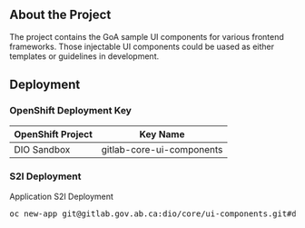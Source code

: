 ## About the Project
The project contains the GoA sample UI components for various frontend frameworks. Those injectable UI components could be uased as either templates or guidelines in development.

## Deployment
### OpenShift Deployment Key

|OpenShift Project|Key Name|
|---|---|
|DIO Sandbox|gitlab-core-ui-components|

### S2I Deployment
Application S2I Deployment
<pre>oc new-app git@gitlab.gov.ab.ca:dio/core/ui-components.git#dev --source-secret=ui-components-ssh --dry-run=false --name=ui-components --strategy=Source
</pre>